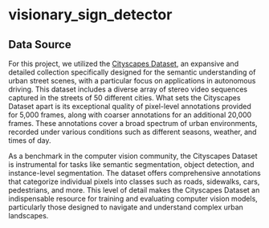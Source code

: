 # visionary_sign_detector

## Data Source

For this project, we utilized the [Cityscapes Dataset](https://www.cityscapes-dataset.com), an expansive and detailed collection specifically designed for the semantic understanding of urban street scenes, with a particular focus on applications in autonomous driving. This dataset includes a diverse array of stereo video sequences captured in the streets of 50 different cities. What sets the Cityscapes Dataset apart is its exceptional quality of pixel-level annotations provided for 5,000 frames, along with coarser annotations for an additional 20,000 frames. These annotations cover a broad spectrum of urban environments, recorded under various conditions such as different seasons, weather, and times of day.

As a benchmark in the computer vision community, the Cityscapes Dataset is instrumental for tasks like semantic segmentation, object detection, and instance-level segmentation. The dataset offers comprehensive annotations that categorize individual pixels into classes such as roads, sidewalks, cars, pedestrians, and more. This level of detail makes the Cityscapes Dataset an indispensable resource for training and evaluating computer vision models, particularly those designed to navigate and understand complex urban landscapes.

